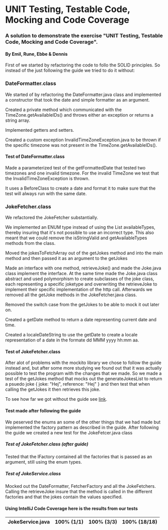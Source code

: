 # UNIT Testing, Testable Code, Mocking and Code Coverage
### A solution to demonstrate the exercise "UNIT Testing, Testable Code, Mocking and Code Coverage".
#### By Emil, Rune, Ebbe & Dennis

First of we started by refactoring the code to follo the SOLID principles. So instead of the just following the guide we
tried to do it without:

### DateFormatter.class
We started of by refactoring the DateFormatter.java class and implemented a constructor that took the date and simple
formatter as an argument.

Created a private method which communicated with the TimeZone.getAvailableIDs() and throws either an exception or returns a
string array.

Implemented getters and setters.

Created a custom exception InvalidTimeZoneException.java to be thrown if the specific timezone was not present in the TimeZone.getAvailableIDs(). 

#### Test of DateFormatter.class
Made a parameterized test of the getFormattedDate that tested two timezones and one invalid timezone. For the invalid
TimeZone we test that the InvalidTimeZoneException is thrown.

It uses a BeforeClass to create a date and format it to make sure that the test will always run with the same date.

### JokeFetcher.class
We refactored the JokeFetcher substantially. 

We implemented an ENUM type instead of using the List<String> availableTypes, thereby insuring that it's not possible
to use an incorrect type. This also meant that we could remove the isStringValid and getAvailableTypes methods from the class.

Moved the jokesToFetchArray out of the getJokes method and into the main method and then passed it as an argument to the getJokes

Made an interface with one method, retrieveJoke() and made the Joke.java class implement the interface. At the same time
made the Joke.java class abstract and used polymorphism to create subclasses of the joke class, each representing a specific
joketype and overwriting the retrieveJoke to implement their specific implementation of the http call. Afterwards we removed
all the getJoke methods in the JokeFetcher.java class.

Removed the switch case from the getJokes to be able to mock it out later on.

Created a getDate method to return a date representing current date and time.

Created a localeDateString to use the getDate to create a locale representation of a date in the formate dd MMM yyyy hh:mm aa.

#### Test of JokeFetcher.class
After alot of problems with the mockito library we chose to follow the guide instead and, but after some more studying we
found out that it was actually possible to test the program with the changes that we made. So we made a test of the
getJokes method that mocks out the generateJokesList to return a psuedo joke { joke: "Hej", reference: "Hej" } and then
test that when calling the getJokes it then retrieves this joke.

To see how far we got without the guide see [link](https://github.com/tjaydk/TestMockHandIn).

#### Test made after following the guide
We peserved the enums an some of the other things that we had made but implemented the factory pattern as described in the
guide.
After following the guide we created a new test for the JokeFetcer.java class

##### Test of JokeFetcher.class (after guide)
Tested that the IFactory contained all the factories that is passed as an argument, still using the enum types.

##### Test of JokeService.class
Mocked out the DateFormatter, FetcherFactory and all the JokeFetchers. Calling the retrieveJoke insure that the method is
called in the different factories and that the jokes contain the values specified.


#### Using IntelliJ Code Coverage here is the results from our tests

| JokeService.java | 100% (1/1) | 100% (3/3) | 100% (18/18) |
|------------------|------------|------------|--------------|

